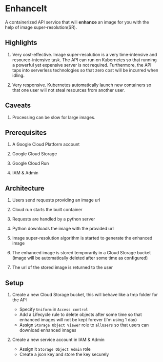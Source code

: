 # EnhanceIt
A containerized API service that will **enhance** an image for you with the help of image super-resolution(SR). 

## Highlights
1. Very cost-effective. Image super-resolution is a very time-intensive and resource-intensive task. The API can run on Kubernetes so that running a powerful yet expensive server is not required. Furthermore, the API taps into serverless technologies so that zero cost will be incurred when idling.

2. Very responsive. Kubernetes automatically launch new containers so that one user will not steal resources from another user.

## Caveats
1. Processing can be slow for large images.

## Prerequisites
1. A Google Cloud Platform account

2. Google Cloud Storage

3. Google Cloud Run

4. IAM & Admin

## Architecture
1. Users send requests providing an image url

2. Cloud run starts the built container

3. Requests are handled by a python server

4. Python downloads the image with the provided url

5. Image super-resolution algorithm is started to generate the enhanced image

6. The enhanced image is stored temporarily in a Cloud Storage bucket (image will be automatically deleted after some time as configured)

7. The url of the stored image is returned to the user

## Setup

1. Create a new Cloud Storage bucket, this will behave like a tmp folder for the API
   - Specify `Uniform` in `Access control`
   - Add a Lifecycle rule to delete objects after some time so that enhanced images will not be kept forever (I'm using 1 day)
   - Assign `Storage Object Viewer` role to `allUsers` so that users can download enhanced images
   
2. Create a new service account in IAM & Admin
   - Assign it `Storage Object Admin` role
   - Create a json key and store the key securely
